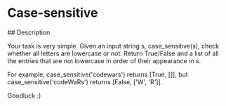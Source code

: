 # Case-sensitive

## Description

Your task is very simple. Given an input string s, case_sensitive(s), check whether all letters are lowercase or not. Return True/False and a list of all the entries that are not lowercase in order of their appearance in s.

For example, case_sensitive('codewars') returns [True, []], but case_sensitive('codeWaRs') returns [False, ['W', 'R']].

Goodluck :)
